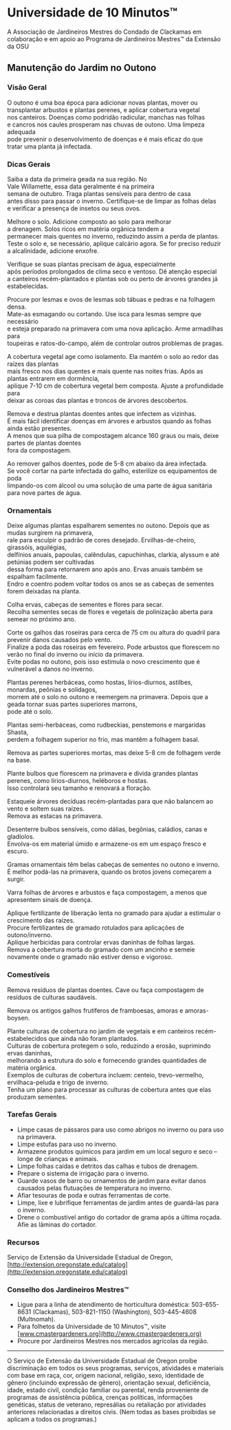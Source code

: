 # Universidade de 10 Minutos™

A Associação de Jardineiros Mestres do Condado de Clackamas em  
colaboração e em apoio ao Programa de Jardineiros Mestres™ da Extensão da OSU  

## Manutenção do Jardim no Outono  

### Visão Geral  
O outono é uma boa época para adicionar novas plantas, mover ou  
transplantar arbustos e plantas perenes, e aplicar cobertura vegetal  
nos canteiros. Doenças como podridão radicular, manchas nas folhas  
e cancros nos caules prosperam nas chuvas de outono. Uma limpeza adequada  
pode prevenir o desenvolvimento de doenças e é mais eficaz do que  
tratar uma planta já infectada.  

### Dicas Gerais  
Saiba a data da primeira geada na sua região. No  
Vale Willamette, essa data geralmente é na primeira  
semana de outubro. Traga plantas sensíveis para dentro de casa  
antes disso para passar o inverno. Certifique-se de limpar as folhas delas  
e verificar a presença de insetos ou seus ovos.  

Melhore o solo. Adicione composto ao solo para melhorar  
a drenagem. Solos ricos em matéria orgânica tendem a  
permanecer mais quentes no inverno, reduzindo assim a perda de plantas.  
Teste o solo e, se necessário, aplique calcário agora. Se for preciso reduzir  
a alcalinidade, adicione enxofre.  

Verifique se suas plantas precisam de água, especialmente  
após períodos prolongados de clima seco e ventoso. Dê atenção especial  
a canteiros recém-plantados e plantas sob ou perto de árvores grandes já estabelecidas.  

Procure por lesmas e ovos de lesmas sob tábuas e pedras e na folhagem densa.  
Mate-as esmagando ou cortando. Use isca para lesmas sempre que necessário  
e esteja preparado na primavera com uma nova aplicação. Arme armadilhas para  
toupeiras e ratos-do-campo, além de controlar outros problemas de pragas.  

A cobertura vegetal age como isolamento. Ela mantém o solo ao redor das raízes das plantas  
mais fresco nos dias quentes e mais quente nas noites frias. Após as plantas entrarem em dormência,  
aplique 7-10 cm de cobertura vegetal bem composta. Ajuste a profundidade para  
deixar as coroas das plantas e troncos de árvores descobertos.  

Remova e destrua plantas doentes antes que infectem as vizinhas.  
É mais fácil identificar doenças em árvores e arbustos quando as folhas ainda estão presentes.  
A menos que sua pilha de compostagem alcance 160 graus ou mais, deixe partes de plantas doentes  
fora da compostagem.  

Ao remover galhos doentes, pode de 5-8 cm abaixo da área infectada.  
Se você cortar na parte infectada do galho, esterilize os equipamentos de poda  
limpando-os com álcool ou uma solução de uma parte de água sanitária para nove partes de água.  

### Ornamentais  
Deixe algumas plantas espalharem sementes no outono. Depois que as mudas surgirem na primavera,  
rale para esculpir o padrão de cores desejado. Ervilhas-de-cheiro, girassóis, aquilégias,  
delfínios anuais, papoulas, calêndulas, capuchinhas, clarkia, alyssum e até petúnias podem ser cultivadas  
dessa forma para retornarem ano após ano. Ervas anuais também se espalham facilmente.  
Endro e coentro podem voltar todos os anos se as cabeças de sementes forem deixadas na planta.  

Colha ervas, cabeças de sementes e flores para secar.  
Recolha sementes secas de flores e vegetais de polinização aberta para semear no próximo ano.  

Corte os galhos das roseiras para cerca de 75 cm ou altura do quadril para prevenir danos causados pelo vento.  
Finalize a poda das roseiras em fevereiro. Pode arbustos que florescem no verão no final do inverno ou início da primavera.  
Evite podas no outono, pois isso estimula o novo crescimento que é vulnerável a danos no inverno.  

Plantas perenes herbáceas, como hostas, lírios-diurnos, astilbes, monardas, peônias e solidagos,  
morrem até o solo no outono e reemergem na primavera. Depois que a geada tornar suas partes superiores marrons,  
pode até o solo.  

Plantas semi-herbáceas, como rudbeckias, penstemons e margaridas Shasta,  
perdem a folhagem superior no frio, mas mantêm a folhagem basal.  

Remova as partes superiores mortas, mas deixe 5-8 cm de folhagem verde na base.  

Plante bulbos que florescem na primavera e divida grandes plantas perenes, como lírios-diurnos, heléboros e hostas.  
Isso controlará seu tamanho e renovará a floração.  

Estaqueie árvores decíduas recém-plantadas para que não balancem ao vento e soltem suas raízes.  
Remova as estacas na primavera.  

Desenterre bulbos sensíveis, como dálias, begônias, caládios, canas e gladíolos.  
Envolva-os em material úmido e armazene-os em um espaço fresco e escuro.  

Gramas ornamentais têm belas cabeças de sementes no outono e inverno.  
É melhor podá-las na primavera, quando os brotos jovens começarem a surgir.  

Varra folhas de árvores e arbustos e faça compostagem, a menos que apresentem sinais de doença.  

Aplique fertilizante de liberação lenta no gramado para ajudar a estimular o crescimento das raízes.  
Procure fertilizantes de gramado rotulados para aplicações de outono/inverno.  
Aplique herbicidas para controlar ervas daninhas de folhas largas.  
Remova a cobertura morta do gramado com um ancinho e semeie novamente onde o gramado não estiver denso e vigoroso.  

### Comestíveis  
Remova resíduos de plantas doentes. Cave ou faça compostagem de resíduos de culturas saudáveis.  

Remova os antigos galhos frutíferos de framboesas, amoras e amoras-boysen.  

Plante culturas de cobertura no jardim de vegetais e em canteiros recém-estabelecidos que ainda não foram plantados.  
Culturas de cobertura protegem o solo, reduzindo a erosão, suprimindo ervas daninhas,  
melhorando a estrutura do solo e fornecendo grandes quantidades de matéria orgânica.  
Exemplos de culturas de cobertura incluem: centeio, trevo-vermelho, ervilhaca-peluda e trigo de inverno.  
Tenha um plano para processar as culturas de cobertura antes que elas produzam sementes.  

### Tarefas Gerais  
- Limpe casas de pássaros para uso como abrigos no inverno ou para uso na primavera.  
- Limpe estufas para uso no inverno.  
- Armazene produtos químicos para jardim em um local seguro e seco – longe de crianças e animais.  
- Limpe folhas caídas e detritos das calhas e tubos de drenagem.  
- Prepare o sistema de irrigação para o inverno.  
- Guarde vasos de barro ou ornamentos de jardim para evitar danos causados pelas flutuações de temperatura no inverno.  
- Afiar tesouras de poda e outras ferramentas de corte.  
- Limpe, lixe e lubrifique ferramentas de jardim antes de guardá-las para o inverno.  
- Drene o combustível antigo do cortador de grama após a última roçada.  
  Afie as lâminas do cortador.  

### Recursos  
Serviço de Extensão da Universidade Estadual de Oregon,  
[http://extension.oregonstate.edu/catalog](http://extension.oregonstate.edu/catalog)  

### Conselho dos Jardineiros Mestres™  
- Ligue para a linha de atendimento de horticultura doméstica: 503-655-8631 (Clackamas), 503-821-1150 (Washington), 503-445-4608 (Multnomah).  
- Para folhetos da Universidade de 10 Minutos™, visite [www.cmastergardeners.org](http://www.cmastergardeners.org)  
- Procure por Jardineiros Mestres nos mercados agrícolas da região.  

---

O Serviço de Extensão da Universidade Estadual de Oregon proíbe discriminação em todos os seus programas, serviços, atividades e materiais com base em raça, cor, origem nacional, religião, sexo, identidade de gênero (incluindo expressão de gênero), orientação sexual, deficiência, idade, estado civil, condição familiar ou parental, renda proveniente de programas de assistência pública, crenças políticas, informações genéticas, status de veterano, represálias ou retaliação por atividades anteriores relacionadas a direitos civis. (Nem todas as bases proibidas se aplicam a todos os programas.)
